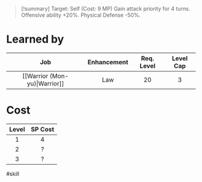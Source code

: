 >[!summary]
>Target: Self (Cost: 9 MP)
>Gain attack priority for 4 turns.
>Offensive ability +20%.
>Physical Defense -50%.
# Learned by
|              Job              | Enhancement | Req. Level | Level Cap |
|:-----------------------------:|:-----------:|:----------:|:---------:|
| [[Warrior (Mon-yu)\|Warrior]] |     Law     |     20     |     3     |
# Cost
| Level | SP Cost |
|:-----:|:-------:|
| 1     | 4       |
| 2     | ?       |
| 3     | ?       |

#skill 